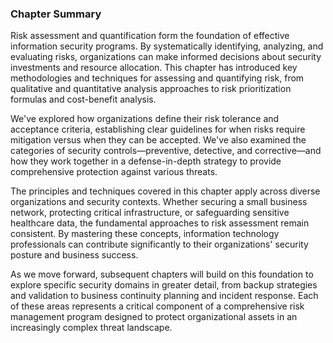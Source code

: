 ### Chapter Summary

Risk assessment and quantification form the foundation of effective information security programs. By systematically identifying, analyzing, and evaluating risks, organizations can make informed decisions about security investments and resource allocation. This chapter has introduced key methodologies and techniques for assessing and quantifying risk, from qualitative and quantitative analysis approaches to risk prioritization formulas and cost-benefit analysis.

We've explored how organizations define their risk tolerance and acceptance criteria, establishing clear guidelines for when risks require mitigation versus when they can be accepted. We've also examined the categories of security controls—preventive, detective, and corrective—and how they work together in a defense-in-depth strategy to provide comprehensive protection against various threats.

The principles and techniques covered in this chapter apply across diverse organizations and security contexts. Whether securing a small business network, protecting critical infrastructure, or safeguarding sensitive healthcare data, the fundamental approaches to risk assessment remain consistent. By mastering these concepts, information technology professionals can contribute significantly to their organizations' security posture and business success.

As we move forward, subsequent chapters will build on this foundation to explore specific security domains in greater detail, from backup strategies and validation to business continuity planning and incident response. Each of these areas represents a critical component of a comprehensive risk management program designed to protect organizational assets in an increasingly complex threat landscape.

